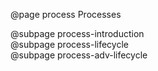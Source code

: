 @page process Processes

@subpage process-introduction  
@subpage process-lifecycle  
@subpage process-adv-lifecycle

